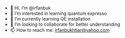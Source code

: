 - 👋 Hi, I’m @irfanbuk
- 👀 I’m interested in learning quantum expresso
- 🌱 I’m currently learning QE installation 
- 💞️ I’m looking to collaborate for better understanding
- 📫 How to reach me: irfanbukhtiar@yahoo.com

<!---
irfanbuk/irfanbuk is a ✨ special ✨ repository because its `README.md` (this file) appears on your GitHub profile.
You can click the Preview link to take a look at your changes.
--->
